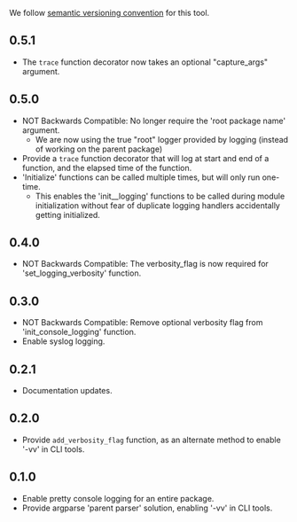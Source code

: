 We follow [semantic versioning convention](https://semver.org/) for this tool.

## 0.5.1

* The `trace` function decorator now takes an optional "capture_args" argument.

## 0.5.0

* NOT Backwards Compatible: No longer require the 'root package name' argument.
    * We are now using the true "root" logger provided by logging (instead of working on the parent package)
* Provide a `trace` function decorator that will log at start and end of a function, and the elapsed time of the function.
* 'Initialize' functions can be called multiple times, but will only run one-time.
    * This enables the 'init__logging' functions to be called during module initialization without fear of duplicate logging handlers accidentally getting initialized.

## 0.4.0

* NOT Backwards Compatible: The verbosity_flag is now required for 'set_logging_verbosity' function.

## 0.3.0

* NOT Backwards Compatible: Remove optional verbosity flag from 'init_console_logging' function.
* Enable syslog logging.

## 0.2.1

* Documentation updates.

## 0.2.0

* Provide `add_verbosity_flag` function, as an alternate method to enable '-vv' in CLI tools.

## 0.1.0

* Enable pretty console logging for an entire package.
* Provide argparse 'parent parser' solution, enabling '-vv' in CLI tools.